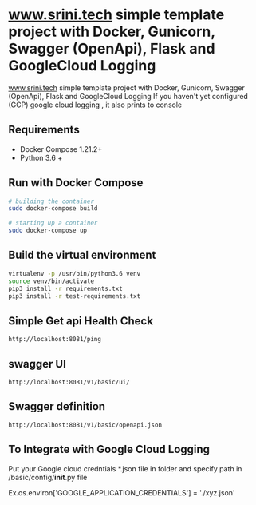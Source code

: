 # www.srini.tech simple template project with Docker, Gunicorn, Swagger (OpenApi), Flask and GoogleCloud Logging
www.srini.tech simple template project with Docker, Gunicorn, Swagger (OpenApi), Flask and GoogleCloud Logging
If you haven't yet configured (GCP) google cloud logging , it also prints to console


## Requirements

* Docker Compose 1.21.2+
* Python 3.6 +

## Run with Docker Compose

```bash
# building the container
sudo docker-compose build

# starting up a container
sudo docker-compose up
```

## Build the virtual environment

```bash
virtualenv -p /usr/bin/python3.6 venv
source venv/bin/activate
pip3 install -r requirements.txt
pip3 install -r test-requirements.txt
```

## Simple Get api Health Check

```http
http://localhost:8081/ping
```

## swagger UI

```http
http://localhost:8081/v1/basic/ui/
```

## Swagger definition

```http
http://localhost:8081/v1/basic/openapi.json
```

## To Integrate with Google Cloud Logging

Put your Google cloud credntials *.json file in <project root> folder
and specify path in /basic/config/__init__.py file

Ex.os.environ['GOOGLE_APPLICATION_CREDENTIALS'] = './xyz.json'


